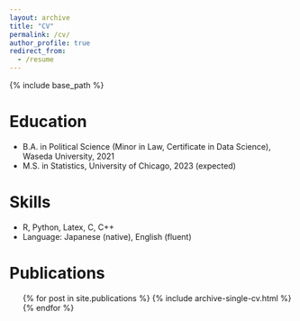 ```yaml
---
layout: archive
title: "CV"
permalink: /cv/
author_profile: true
redirect_from:
  - /resume
---
```


{% include base_path %}

Education
======
* B.A. in Political Science (Minor in Law, Certificate in Data Science), Waseda University, 2021
* M.S. in Statistics, University of Chicago, 2023 (expected)
  
Skills
======
* R, Python, Latex, C, C++
* Language: Japanese (native), English (fluent)

Publications
======
  <ul>{% for post in site.publications %}
    {% include archive-single-cv.html %}
  {% endfor %}</ul>
